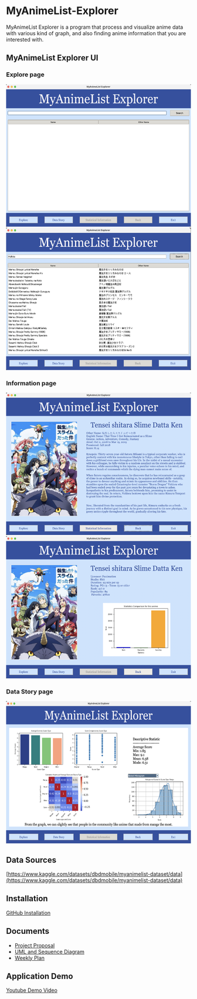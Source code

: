 # MyAnimeList-Explorer

MyAnimeList Explorer is a program that process and visualize anime data with various kind of graph,
and also finding anime information that you are interested with.

## MyAnimeList Explorer UI

### Explore page
<img src="https://github.com/NewOsakA/MyAnimeList-Explorer/blob/main/screenshots/explore1.png?raw=true" alt="Explore page" width="549" height="388">

<img src="https://github.com/NewOsakA/MyAnimeList-Explorer/blob/main/screenshots/explore2.png?raw=true" alt="Explore page2" width="549" height="388">

### Information page
<img src="https://github.com/NewOsakA/MyAnimeList-Explorer/blob/main/screenshots/info1.png?raw=true" alt="Info page" width="549" height="388">

<img src="https://github.com/NewOsakA/MyAnimeList-Explorer/blob/main/screenshots/info2.png?raw=true" alt="Info page2" width="549" height="388">

### Data Story page
<img src="https://github.com/NewOsakA/MyAnimeList-Explorer/blob/main/screenshots/story.png?raw=true" alt="Story page" width="549" height="388">

## Data Sources
[https://www.kaggle.com/datasets/dbdmobile/myanimelist-dataset/data](https://www.kaggle.com/datasets/dbdmobile/myanimelist-dataset/data)

## Installation
[GitHub Installation](https://github.com/NewOsakA/MyAnimeList-Explorer/wiki/Installation)

## Documents
* [Project Proposal](https://docs.google.com/document/d/17y0vjfWWERQnwS-0X3f4JmzdQyAh__me5fCkdcLA710/edit?usp=sharing)
* [UML and Sequence Diagram](https://github.com/NewOsakA/MyAnimeList-Explorer/wiki/UML-and-Sequence-Diagram)
* [Weekly Plan](https://github.com/NewOsakA/MyAnimeList-Explorer/wiki/Weekly-Plan)

## Application Demo
[Youtube Demo Video](https://youtu.be/8aqR1w1rLXI)